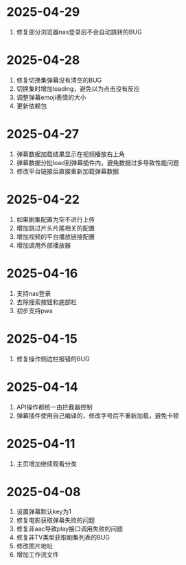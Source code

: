 # 2025-04-29
1. 修复部分浏览器nas登录后不会自动跳转的BUG

# 2025-04-28
1. 修复切换集弹幕没有清空的BUG
2. 切换集时增加loading，避免以为点击没有反应
3. 调整弹幕emoji表情的大小
4. 更新依赖包

# 2025-04-27
1. 弹幕数据加载结果显示在视频播放右上角
2. 弹幕数据分批load到弹幕插件内，避免数据过多导致性能问题
3. 修改平台链接后直接重新加载弹幕数据

# 2025-04-22
1. 如果剧集配置为空不进行上传
2. 增加跳过片头片尾相关的配置
3. 增加视频的平台播放链接配置
4. 增加调用外部播放器

# 2025-04-16
1. 支持nas登录
2. 去除搜索按钮和底部栏
3. 初步支持pwa

# 2025-04-15
1. 修复操作侧边栏报错的BUG

# 2025-04-14
1. API操作都统一由拦截器控制
2. 弹幕插件使用自己编译的，修改字号后不重新加载，避免卡顿

# 2025-04-11
1. 主页增加继续观看分类

# 2025-04-08
1. 设置弹幕默认key为1
2. 修复电影获取弹幕失败的问题
3. 修复非aac导致play接口调用失败的问题
4. 修复非TV类型获取剧集列表的BUG
5. 修改图片地址
6. 增加工作流文件